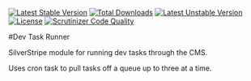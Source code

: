 [![Latest Stable Version](https://poser.pugx.org/webtorque/dev-task-runner/v/stable)](https://packagist.org/packages/webtorque/dev-task-runner)
[![Total Downloads](https://poser.pugx.org/webtorque/dev-task-runner/downloads)](https://packagist.org/packages/webtorque/dev-task-runner)
[![Latest Unstable Version](https://poser.pugx.org/webtorque/dev-task-runner/v/unstable)](https://packagist.org/packages/webtorque/dev-task-runner)
[![License](https://poser.pugx.org/webtorque/dev-task-runner/license)](https://packagist.org/packages/webtorque/dev-task-runner)
[![Scrutinizer Code Quality](https://scrutinizer-ci.com/g/webtorque7/silverstripe-dev-task-runner/badges/quality-score.png?b=master)](https://scrutinizer-ci.com/g/webtorque7/silverstripe-dev-task-runner/?branch=master)

#Dev Task Runner

SilverStripe module for running dev tasks through the CMS.

Uses cron task to pull tasks off a queue up to three at a time.
